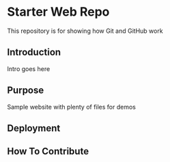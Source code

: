 # Starter Web Repo

This repository is for showing how Git and GitHub work

## Introduction

Intro goes here

## Purpose

Sample website with plenty of files for demos

## Deployment 

## How To Contribute